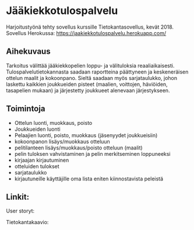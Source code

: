 # Jääkiekkotulospalvelu

Harjoitustyönä tehty sovellus kurssille Tietokantasovellus, kevät 2018.
Sovellus Herokussa:
https://jaakiekkotulospalvelu.herokuapp.com/

## Aihekuvaus

Tarkoitus välittää jääkiekkopelien loppu- ja välituloksia reaaliaikaisesti. Tulospalvelutietokannasta saadaan
raportteina päättyneen ja keskeneräisen ottelun maalit ja kokoonpano.
Sieltä saadaan myös sarjataulukko, johon laskettu kaikkien joukkueiden pisteet (maalien, voittojen, häviöiden, tasapelien
mukaan) ja järjestetty joukkueet alenevaan järjestykseen.

## Toimintoja

*   Ottelun luonti, muokkaus, poisto
*   Joukkueiden luonti
*	Pelaajien luonti, poisto, muokkaus (jäsenyydet joukkueisiin)
*	kokoonpanon lisäys/muokkaus otteluun
*	pelitilanteen lisäys/muokkaus/poisto otteluun (maalit)
*	pelin tuloksen vahvistaminen ja pelin merkitseminen loppuneeksi
*	kirjaajan kirjautuminen
*	otteluiden tulokset
*	sarjataulukko
*   kirjautuneille käyttäjille oma lista eniten kiinnostavista peleistä

## Linkit:

User storyt:

Tietokantakaavio:
